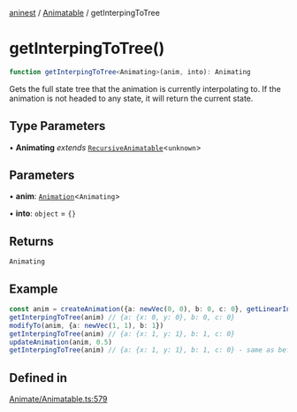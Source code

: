 [aninest](../../index.md) / [Animatable](../index.md) / getInterpingToTree

# getInterpingToTree()

```ts
function getInterpingToTree<Animating>(anim, into): Animating
```

Gets the full state tree that the animation is currently interpolating to.
If the animation is not headed to any state, it will return the current state.

## Type Parameters

• **Animating** *extends* [`RecursiveAnimatable`](../../AnimatableTypes/type-aliases/RecursiveAnimatable.md)\<`unknown`\>

## Parameters

• **anim**: [`Animation`](../../AnimatableTypes/type-aliases/Animation.md)\<`Animating`\>

• **into**: `object` = `{}`

## Returns

`Animating`

## Example

```ts
const anim = createAnimation({a: newVec(0, 0), b: 0, c: 0}, getLinearInterp(1))
getInterpingToTree(anim) // {a: {x: 0, y: 0}, b: 0, c: 0}
modifyTo(anim, {a: newVec(1, 1), b: 1})
getInterpingToTree(anim) // {a: {x: 1, y: 1}, b: 1, c: 0}
updateAnimation(anim, 0.5)
getInterpingToTree(anim) // {a: {x: 1, y: 1}, b: 1, c: 0} - same as before update
```

## Defined in

[Animate/Animatable.ts:579](https://github.com/zphrs/aninest/blob/c0759892862ca3c4697d159317f2939666662924/core/src/Animate/Animatable.ts#L579)

